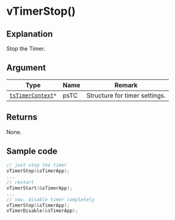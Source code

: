 # vTimerStop()

## Explanation

Stop the Timer.

## Argument

| Type                                        | Name | Remark                        |
| ------------------------------------------- | ---- | ----------------------------- |
| `​`[`tsTimerContext`](tstimercontext.md)`*` | psTC | Structure for timer settings. |

## Returns

None.

## Sample code

```c
// just stop the timer
vTimerStop(&sTimerApp);
...
// restart
vTimerStart(&sTimerApp);
...
// now, disable timer completely
vTimerStop(&sTimerApp);
vTimerDisable(&sTimerApp);
```

